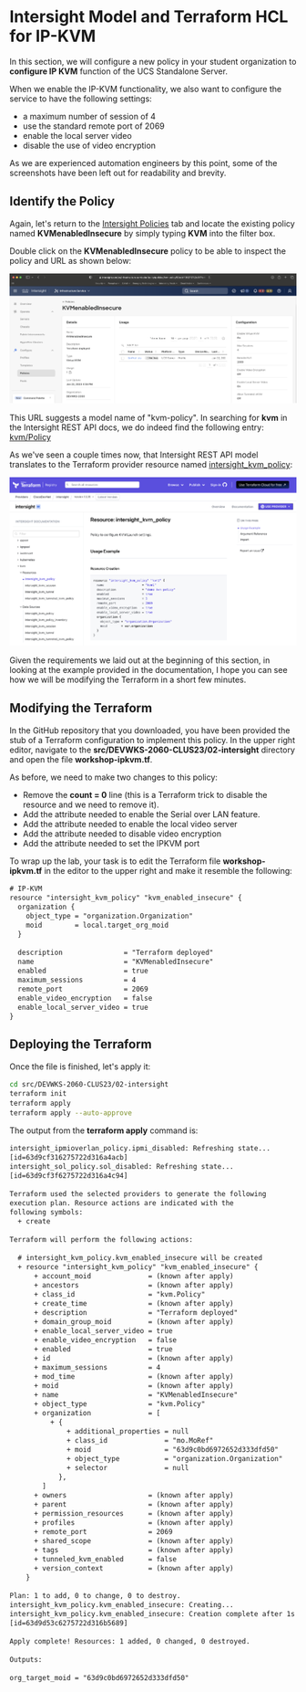 # Intersight Model and Terraform HCL for IP-KVM

In this section, we will configure a new policy in your student organization to **configure IP KVM** function of the UCS Standalone Server.

When we enable the IP-KVM functionality, we also want to configure the service to have the following settings:

- a maximum number of session of 4
- use the standard remote port of 2069
- enable the local server video
- disable the use of video encryption

As we are experienced automation engineers by this point, some of the screenshots have been left out for readability and brevity.

## Identify the Policy

Again, let's return to the [Intersight Policies](https://intersight.com/an/infrastructure-service/an/policy/policies/) tab and locate the existing policy named **KVMenabledInsecure** by simply typing **KVM** into the filter box.

Double click on the **KVMenabledInsecure** policy to be able to inspect the policy and URL as shown below:

![Identify IPKVM Policy Model](./images/intersight/identify-ipkvm-policy.png)

This URL suggests a model name of "kvm-policy".  In searching for **kvm** in the Intersight REST API docs, we do indeed find the following entry: [kvm/Policy](https://intersight.com/apidocs/apirefs/kvm/Policies/model/)

As we've seen a couple times now, that Intersight REST API model translates to the Terraform provider resource named [intersight_kvm_policy](https://registry.terraform.io/providers/CiscoDevNet/intersight/latest/docs/resources/kvm_policy):

![Terraform provider intersight_kvm_policy](./images/intersight/intersight_kvm_policy.png)

Given the requirements we laid out at the beginning of this section, in looking at the example provided in the documentation, I hope you can see how we will be modifying the Terraform in a short few minutes.

## Modifying the Terraform

In the GitHub repository that you downloaded, you have been provided the stub of a Terraform configuration to implement this policy.  In the upper right editor, navigate to the **src/DEVWKS-2060-CLUS23/02-intersight** directory and open the file **workshop-ipkvm.tf**.

As before, we need to make two changes to this policy:

- Remove the **count = 0** line (this is a Terraform trick to disable the resource and we need to remove it).
- Add the attribute needed to enable the Serial over LAN feature.
- Add the attribute needed to enable the local video server
- Add the attribute needed to disable video encryption
- Add the attribute needed to set the IPKVM port

To wrap up the lab, your task is to edit the Terraform file **workshop-ipkvm.tf** in the editor to the upper right and make it resemble the following:

```
# IP-KVM
resource "intersight_kvm_policy" "kvm_enabled_insecure" {
  organization {
    object_type = "organization.Organization"
    moid        = local.target_org_moid
  }

  description               = "Terraform deployed"
  name                      = "KVMenabledInsecure"
  enabled                   = true
  maximum_sessions          = 4
  remote_port               = 2069
  enable_video_encryption   = false
  enable_local_server_video = true
}
```

## Deploying the Terraform

Once the file is finished, let's apply it:

```bash
cd src/DEVWKS-2060-CLUS23/02-intersight
terraform init
terraform apply
terraform apply --auto-approve
```

The output from the **terraform apply** command is:

```
intersight_ipmioverlan_policy.ipmi_disabled: Refreshing state... [id=63d9cf316275722d316a4acb]
intersight_sol_policy.sol_disabled: Refreshing state... [id=63d9cf3f6275722d316a4c94]

Terraform used the selected providers to generate the following execution plan. Resource actions are indicated with the
following symbols:
  + create

Terraform will perform the following actions:

  # intersight_kvm_policy.kvm_enabled_insecure will be created
  + resource "intersight_kvm_policy" "kvm_enabled_insecure" {
      + account_moid              = (known after apply)
      + ancestors                 = (known after apply)
      + class_id                  = "kvm.Policy"
      + create_time               = (known after apply)
      + description               = "Terraform deployed"
      + domain_group_moid         = (known after apply)
      + enable_local_server_video = true
      + enable_video_encryption   = false
      + enabled                   = true
      + id                        = (known after apply)
      + maximum_sessions          = 4
      + mod_time                  = (known after apply)
      + moid                      = (known after apply)
      + name                      = "KVMenabledInsecure"
      + object_type               = "kvm.Policy"
      + organization              = [
          + {
              + additional_properties = null
              + class_id              = "mo.MoRef"
              + moid                  = "63d9c0bd6972652d333dfd50"
              + object_type           = "organization.Organization"
              + selector              = null
            },
        ]
      + owners                    = (known after apply)
      + parent                    = (known after apply)
      + permission_resources      = (known after apply)
      + profiles                  = (known after apply)
      + remote_port               = 2069
      + shared_scope              = (known after apply)
      + tags                      = (known after apply)
      + tunneled_kvm_enabled      = false
      + version_context           = (known after apply)
    }

Plan: 1 to add, 0 to change, 0 to destroy.
intersight_kvm_policy.kvm_enabled_insecure: Creating...
intersight_kvm_policy.kvm_enabled_insecure: Creation complete after 1s [id=63d9d53c6275722d316b5689]

Apply complete! Resources: 1 added, 0 changed, 0 destroyed.

Outputs:

org_target_moid = "63d9c0bd6972652d333dfd50"
```
